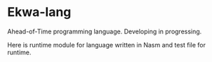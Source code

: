 # Ekwa-lang
Ahead-of-Time programming language.
Developing in progressing.

Here is runtime module for language written in Nasm and test file for runtime.

